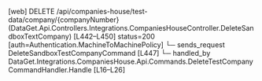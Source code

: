[web] DELETE /api/companies-house/test-data/company/{companyNumber}  (DataGet.Api.Controllers.Integrations.CompaniesHouseController.DeleteSandboxTextCompany)  [L442–L450] status=200 [auth=Authentication.MachineToMachinePolicy]
  └─ sends_request DeleteSandboxTestCompanyCommand [L447]
    └─ handled_by DataGet.Integrations.CompaniesHouse.Api.Commands.DeleteTestCompanyCommandHandler.Handle [L16–L26]

